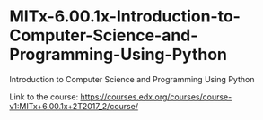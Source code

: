 # MITx-6.00.1x-Introduction-to-Computer-Science-and-Programming-Using-Python
Introduction to Computer Science and Programming Using Python


Link to the course: https://courses.edx.org/courses/course-v1:MITx+6.00.1x+2T2017_2/course/
